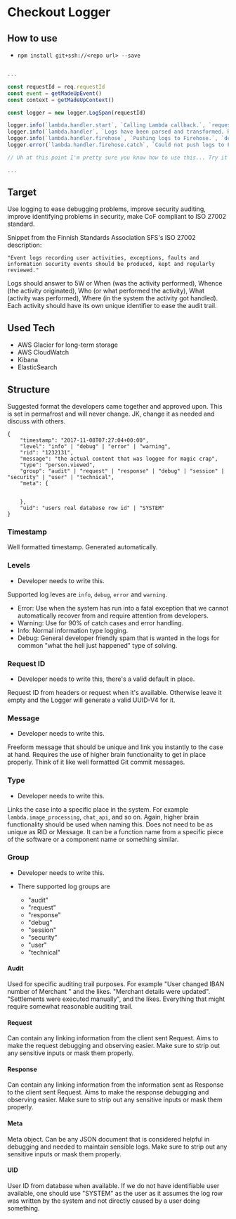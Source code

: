 # Checkout Logger

## How to use

* `npm install git+ssh://<repo url> --save`

```javascript

...

const requestId = req.requestId
const event = getMadeUpEvent()
const context = getMadeUpContext()

const logger = new logger.LogSpan(requestId)

logger.info(`lambda.handler.start`, `Calling Lambda callback.`, `request`, 'SYSTEM', { event, context })
logger.info(`lambda.handler`, `Logs have been parsed and transformed. Ready to push into separate destinations.`, `debug`)
logger.info(`lambda.handler.firehose`, `Pushing logs to Firehose.`, `debug`)
logger.error(`lambda.handler.firehose.catch`, `Could not push logs to Firehose.`, `debug`, system, { error })

// Uh at this point I'm pretty sure you know how to use this... Try it out.

...

```

## Target

Use logging to ease debugging problems, improve security auditing, improve identifying problems in security, make CoF compliant to ISO 27002 standard.

Snippet from the Finnish Standards Association SFS's ISO 27002 description:

    "Event logs recording user activities, exceptions, faults and information security events should be produced, kept and regularly reviewed."

Logs should answer to 5W or When (was the activity performed), Whence (the activity originated), Who (or what performed the activity), What (activity was performed), Where (in the system the activity got handled). Each activity should have its own unique identifier to ease the audit trail.

## Used Tech

* AWS Glacier for long-term storage
* AWS CloudWatch
* Kibana
* ElasticSearch

## Structure

Suggested format the developers came together and approved upon. This is set in permafrost and will never change. JK, change it as needed and discuss with others.

```
{
    "timestamp": "2017-11-08T07:27:04+00:00",
    "level": "info" | "debug" | "error" | "warning",
    "rid": "1232131",
    "message": "the actual content that was loggee for magic crap",
    "type": "person.viewed",
    "group": "audit" | "request" | "response" | "debug" | "session" | "security" | "user" | "technical",
    "meta": {


    },
    "uid": "users real database row id" | "SYSTEM"
}
```

### Timestamp

Well formatted timestamp. Generated automatically.

### Levels

* Developer needs to write this.

Supported log leves are `info`, `debug`, `error` and `warning`.

* Error: Use when the system has run into a fatal exception that we cannot automatically recover from and require attention from developers.
* Warning: Use for 90% of catch cases and error handling.
* Info: Normal information type logging.
* Debug: General developer friendly spam that is wanted in the logs for common "what the hell just happened" type of solving.

### Request ID

* Developer needs to write this, there's a valid default in place.

Request ID from headers or request when it's available. Otherwise leave it empty and the Logger will generate a valid UUID-V4 for it.

### Message

* Developer needs to write this.

Freeform message that should be unique and link you instantly to the case at hand. Requires the use of higher brain functionality to get in place properly. Think of it like well formatted Git commit messages.

### Type

* Developer needs to write this.


Links the case into a specific place in the system. For example `lambda.image_processing`, `chat_api`, and so on. Again, higher brain functionality should be used when naming this. Does not need to be as unique as RID or Message. It can be a function name from a specific piece of the software or a component name or something similar.

### Group

* Developer needs to write this.

* There supported log groups are
  * "audit"
  * "request"
  * "response"
  * "debug"
  * "session"
  * "security"
  * "user"
  * "technical"

#### Audit

Used for specific auditing trail purposes. For example "User changed IBAN number of Merchant <mid>" and the likes. "Merchant details were updated". "Settlements were executed manually", and the likes. Everything that might require somewhat reasonable auditing trail.

#### Request

Can contain any linking information from the client sent Request. Aims to make the request debugging and observing easier. Make sure to strip out any sensitive inputs or mask them properly.

#### Response

Can contain any linking information from the information sent as Response to the client sent Request. Aims to make the response debugging and observing easier. Make sure to strip out any sensitive inputs or mask them properly.

#### Meta

Meta object. Can be any JSON document that is considered helpful in debugging and needed to maintain sensible logs. Make sure to strip out any sensitive inputs or mask them properly.

#### UID

User ID from database when available. If we do not have identifiable user available, one should use "SYSTEM" as the user as it assumes the log row was written by the system and not directly caused by a user doing something.

